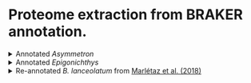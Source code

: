 # Proteome extraction from BRAKER annotation.

<details>
  <summary>Annotated <em>Asymmetron</em></summary>
  
  ### Get CDS using `getAnnoFasta.pl` (BRAKER v2.1.6)
  ```
  getAnnoFasta.pl ../braker/braker.gtf --seqfile ../ASY_3_scaf.fa
  ```
  Where `ASY_3_scaf.fa` is the scaffolded genome and `braker.gtf` is the BRAKER annotation file.
  
  ### Use `transeq` from [EMBOSS](https://www.ebi.ac.uk/Tools/emboss/) to translate CDS
  ```
  transeq ../braker/braker.codingseq ASY.faa
  ```
  Where `braker.codingseq` is the output of the previous step.

</details>

<details>
  <summary>Annotated <em>Epigonichthys</em></summary>
    
  ### Get CDS using `getAnnoFasta.pl` (BRAKER v2.1.6)
  ```
  getAnnoFasta.pl ../braker/braker.gtf --seqfile ../EPI_2_scaf.fa
  ```
  Where `EPI_2_scaf.fa` is the scaffolded genome and `braker.gtf` is the BRAKER annotation file.
  
  ### Use `transeq` from [EMBOSS](https://www.ebi.ac.uk/Tools/emboss/) to translate CDS
  ```
  transeq ../braker/braker.codingseq EPI.faa
  ```
  Where `braker.codingseq` is the output of the previous step.
</details>

<details>
  <summary>Re-annotated <em>B. lanceolatum</em> from <a href="https://www.nature.com/articles/s41586-018-0734-6">Marlétaz et al. (2018)</a></summary>
  ### Get CDS using `getAnnoFasta.pl` (BRAKER v2.1.6)
  ```
  getAnnoFasta.pl ../braker/braker.gtf --seqfile ../../Blnc2018.fa
  ```
  Where `ASY_3_scaf.fa` is the scaffolded genome and `braker.gtf` is the BRAKER annotation file.
  
  ### Use `transeq` from [EMBOSS](https://www.ebi.ac.uk/Tools/emboss/) to translate CDS
  ```
  transeq ../braker/braker.codingseq Blnc2018_ET_all.faa
  ```
  Where `braker.codingseq` is the output of the previous step.
</details>
